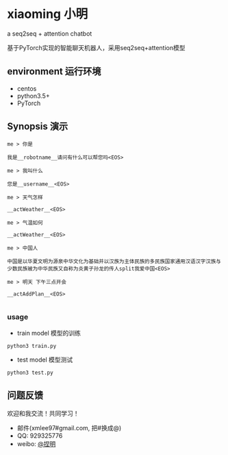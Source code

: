 # xiaoming 小明
a seq2seq + attention chatbot

基于PyTorch实现的智能聊天机器人，采用seq2seq+attention模型

## environment 运行环境
* centos
* python3.5+
* PyTorch

## Synopsis 演示
```
me > 你是

我是__robotname__请问有什么可以帮您吗<EOS>

me > 我叫什么

您是__username__<EOS>

me > 天气怎样

__actWeather__<EOS>

me > 气温如何

__actWeather__<EOS>

me > 中国人

中国是以华夏文明为源泉中华文化为基础并以汉族为主体民族的多民族国家通用汉语汉字汉族与少数民族被为中华民族又自称为炎黄子孙龙的传人split我爱中国<EOS>

me > 明天 下午三点开会

__actAddPlan__<EOS>


```

### usage
* train model 模型的训练
```
python3 train.py
```
* test model 模型测试
```
python3 test.py
```

## 问题反馈
欢迎和我交流！共同学习！

* 邮件(xmlee97#gmail.com, 把#换成@)
* QQ: 929325776
* weibo: [@捏明](http://weibo.com/littlelxm)
